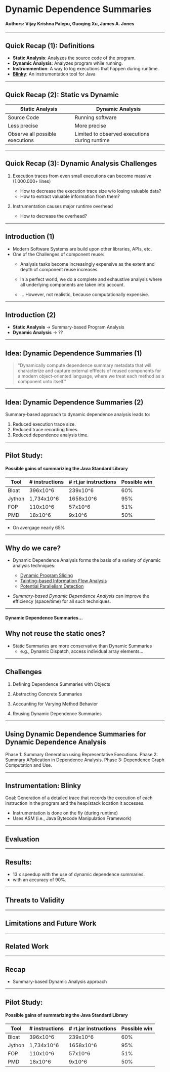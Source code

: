 # Dynamic Dependence Summaries
#### Authors: Vijay Krishna Palepu, Guoqing Xu, James A. Jones

----

## Quick Recap (1): Definitions

+ **Static Analysis**: Analyzes the source code of the program.
+ **Dynamic Analysis**: Analyzes program while running.
+ **Instrummention**: A way to log executions that happen during runtime.
+ [**Blinky**](https://github.com/spideruci/blinky): An instrumentation tool for Java

----

## Quick Recap (2): Static vs Dynamic

| **Static Analysis**             | **Dynamic Analysis**                          |
|---------------------------------|-----------------------------------------------|
| Source Code                     | Running software                              |
| Less precise                    | More precise                                  |
| Observe all possible executions | Limited to observed executions during runtime |

----

## Quick Recap (3): Dynamic Analysis Challenges

1. Execution traces from even small executions can become massive (1.000.000+ lines)
    + How to decrease the execution trace size w/o losing valuable data?
    + How to extract valuable information from them?

2. Instrumentation causes major runtime overhead
    + How to decrease the overhead?

----

## Introduction (1)

+ Modern Software Systems are build upon other libraries, APIs, etc.
+ One of the Challenges of component reuse: 
    + Analysis tasks become increasingly expensive as the extent and depth of component reuse increases.

    + In a perfect world, we do a complete and exhaustive analysis where all underlying components are taken into account.
    + ... However, not realistic, because computationally expensive.

----

## Introduction (2)

+ **Static Analysis** &rarr; Summary-based Program Analysis
+ **Dynamic Analysis** &rarr; ??

----

## Idea: Dynamic Dependence Summaries (1)

> "Dynamically compute dependence summary metadata that will characterize and capture external efffects of reused components for a modern object-oriented language, where we treat each method as a component unto itself."

----

## Idea: Dynamic Dependence Summaries (2)

Summary-based approach to dynamic dependence analysis leads to:
1. Reduced execution trace size.
2. Reduced trace recording times.
3. Reduced dependence analysis time.

----


## Pilot Study: 
#### Possible gains of summarizing the Java Standard Library

| Tool   | # instructions | # rt.jar instructions | Possible win |
|--------|----------------|-----------------------|--------------|
| Bloat  | 396x10^6       | 239x10^6              | 60%          |
| Jython | 1,734x10^6     | 1658x10^6             | 95%          |
| FOP    | 110x10^6       | 57x10^6               | 51%          |
| PMD    | 18x10^6        | 9x10^6                | 50%          |

+ On avergage nearly 65%

----

## Why do we care?

+ Dynamic Dependence Analysis forms the basis of a variety of dynamic analysis techniques:
    + [Dynamic Program Slicing](https://www.cs.columbia.edu/~junfeng/08fa-e6998/sched/readings/slicing.pdf)
    + [Tainting-based Information Flow Analysis](http://web.cs.ucla.edu/~harryxu/papers/xu-tosem15.pdf)
    + [Potential Parallelism Detection](http://web.cse.ohio-state.edu/~pouchet.2/doc/pldi-article.12.pdf)

+ *Summary-based Dynamic Dependence Analysis* can improve the efficiency (space/time) for all such techniques.

----

#### Dynamic Dependence Summaries...
## Why not reuse the static ones?

+ Static Summaries are more conservative than Dynamic Summaries
    + e.g., Dynamic Dispatch, access individual array elements...

----

## Challenges

1. Defining Dependence Summaries with Objects

2. Abstracting Concrete Summaries

    <!-- 1. Abstracting Concrete Array Accesses -->
3. Accounting for Varying Method Behavior

    <!-- 1. Accounting for Polymophic Methods
    2. Accounting for Divergent Control Flow -->
4. Reusing Dynamic Dependence Summaries

----

## Using Dynamic Dependence Summaries for Dynamic Dependence Analysis

Phase 1: Summary Generation using Representative Executions.
Phase 2: Summary APplication in Dependence Analysis.
Phase 3: Dependence Graph Computation and Use.

----

## Instrumentation: Blinky

Goal: Generation of a detailed trace that records the execution of each instruction in the program and the heap/stack location it accesses.

+ Instrumentation is done on the fly (during runtime)
+ Uses ASM (i.e., Java Bytecode Manipulation Framework)


----

## Evaluation


----

## Results:

+ 13 x speedup with the use of dynamic dependence summaries.
+ with an accuracy of 90%.

----

## Threats to Validity


----

## Limitations and Future Work


----

## Related Work


----

## Recap

+ Summary-based Dynamic Analysis approach


----


## Pilot Study: 
#### Possible gains of summarizing the Java Standard Library

| Tool   | # instructions | # rt.jar instructions | Possible win |
|--------|----------------|-----------------------|--------------|
| Bloat  | 396x10^6       | 239x10^6              | 60%          |
| Jython | 1,734x10^6     | 1658x10^6             | 95%          |
| FOP    | 110x10^6       | 57x10^6               | 51%          |
| PMD    | 18x10^6        | 9x10^6                | 50%          |